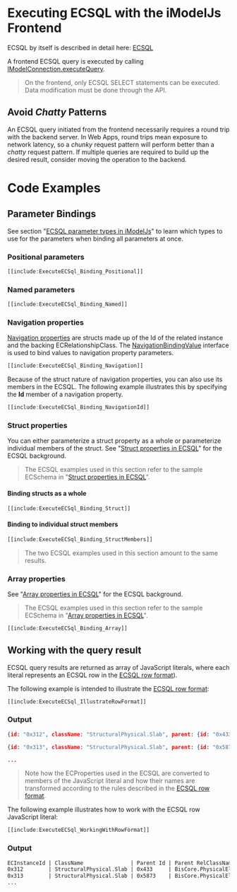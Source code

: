 # Executing ECSQL with the iModelJs Frontend

ECSQL by itself is described in detail here: [ECSQL](../ECSQL)

A frontend ECSQL query is executed by calling [IModelConnection.executeQuery]($imodeljs-frontend.IModelConnection.executeQuery).

> On the frontend, only ECSQL SELECT statements can be executed. Data modification must be done through the API.

## Avoid *Chatty* Patterns

An ECSQL query initiated from the frontend necessarily requires a round trip with the backend server.
In Web Apps, round trips mean exposure to network latency, so a *chunky* request pattern will perform better than a *chatty* request pattern.
If multiple queries are required to build up the desired result, consider moving the operation to the backend.

# Code Examples

## Parameter Bindings

See section "[ECSQL parameter types in iModelJs](../ECSQLParameterTypes)" to learn which types to use for the parameters when binding all
parameters at once.

### Positional parameters

```ts
[[include:ExecuteECSql_Binding_Positional]]
```

### Named parameters

```ts
[[include:ExecuteECSql_Binding_Named]]
```

### Navigation properties

[Navigation properties](../ECSQL#navigation-properties) are structs made up of the Id of the related instance and the backing
ECRelationshipClass. The [NavigationBindingValue]($common/NavigationBindingValue) interface is used to bind values to navigation property parameters.

```ts
[[include:ExecuteECSql_Binding_Navigation]]
```

Because of the struct nature of navigation properties, you can also use its members in the ECSQL. The following example illustrates
this by specifying the **Id** member of a navigation property.

```ts
[[include:ExecuteECSql_Binding_NavigationId]]
```

### Struct properties

You can either parameterize a struct property as a whole or parameterize individual members of the struct. See "[Struct properties in ECSQL](../ECSQL#structs)" for the ECSQL background.

> The ECSQL examples used in this section refer to the sample ECSchema in "[Struct properties in ECSQL](../ECSQL#structs)".

#### Binding structs as a whole

```ts
[[include:ExecuteECSql_Binding_Struct]]
```

#### Binding to individual struct members

```ts
[[include:ExecuteECSql_Binding_StructMembers]]
```

> The two ECSQL examples used in this section amount to the same results.

### Array properties

See "[Array properties in ECSQL](../ECSQL#arrays)" for the ECSQL background.

> The ECSQL examples used in this section refer to the sample ECSchema in "[Array properties in ECSQL](../ECSQL#arrays)".

```ts
[[include:ExecuteECSql_Binding_Array]]
```

## Working with the query result

ECSQL query results are returned as array of JavaScript literals, where each literal represents an ECSQL row in the
[ECSQL row format](../ECSQLRowFormat)).

The following example is intended to illustrate the [ECSQL row format](../ECSQLRowFormat):

```ts
[[include:ExecuteECSql_IllustrateRowFormat]]
```

### Output

```json
{id: "0x312", className: "StructuralPhysical.Slab", parent: {id: "0x433", relClassName: "BisCore.PhysicalElementAssemblesElements"}, lastMod: "2018-02-03T13:43:22Z"}

{id: "0x313", className: "StructuralPhysical.Slab", parent: {id: "0x5873", relClassName: "BisCore.PhysicalElementAssemblesElements"}, lastMod: "2017-11-24T08:21:01Z"}

...
```

> Note how the ECProperties used in the ECSQL are converted to members of the JavaScript literal and how their names are
> transformed according to the rules described in the [ECSQL row format](../ECSQLRowFormat#property-names).

The following example illustrates how to work with the ECSQL row JavaScript literal:

```ts
[[include:ExecuteECSql_WorkingWithRowFormat]]
```

### Output

```txt
ECInstanceId | ClassName               | Parent Id | Parent RelClassName                      | LastMod
0x312        | StructuralPhysical.Slab | 0x433     | BisCore.PhysicalElementAssemblesElements | 2018-02-03T13:43:22Z
0x313        | StructuralPhysical.Slab | 0x5873    | BisCore.PhysicalElementAssemblesElements | 2017-11-24T08:21:01Z
...
```
